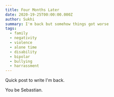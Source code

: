 ```yaml
---
title: Four Months Later
date: 2020-19-25T00:00:00.000Z
author: Sukhi
summary: I'm back but somehow things got worse
tags:
  - family
  - negativity
  - violence
  - alone time
  - disability
  - bipolar
  - bullying
  - harrassment
---
```


Quick post to write I'm back.

You be Sebastian.
